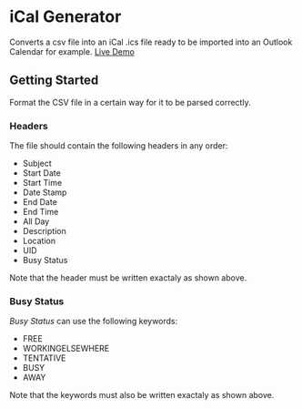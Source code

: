 # iCal Generator

Converts a csv file into an iCal .ics file ready to be imported into an Outlook Calendar for example. [Live Demo](http://trpeel.github.io/ical-generator)

## Getting Started

Format the CSV file in a certain way for it to be parsed correctly. 

### Headers

The file should contain the following headers in any order: 

* Subject
* Start Date
* Start Time
* Date Stamp
* End Date
* End Time
* All Day
* Description
* Location
* UID
* Busy Status

Note that the header must be written exactaly as shown above.

### Busy Status

_Busy Status_ can use the following keywords:

* FREE
* WORKINGELSEWHERE
* TENTATIVE
* BUSY
* AWAY

Note that the keywords must also be written exactaly as shown above.
